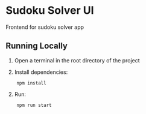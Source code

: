 # Sudoku Solver UI

Frontend for sudoku solver app

## Running Locally

1. Open a terminal in the root directory of the project

2. Install dependencies: 
```shell
    npm install
```

2. Run: 
```shell 
    npm run start
```